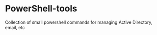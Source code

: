PowerShell-tools
================

Collection of small powershell commands for managing Active Directory, email, etc
